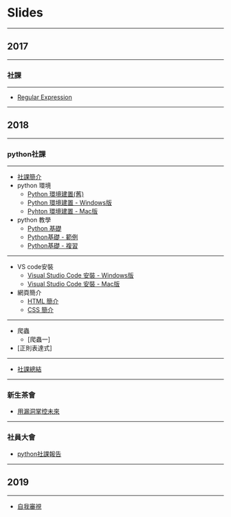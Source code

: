 # Slides

---

## 2017

---

### 社課

----

+ [Regular Expression](slide/2017/Regular%20Express)

---

## 2018

---

### python社課

----

+ [社課簡介](slide/2018/python社課/社課簡介)
+ python 環境
    + <a href="slide/2018/python社課/python環境/python環境建置(舊)">Python 環境建置(舊)</a>
    + [Python 環境建置 - Windows版](slide/2018/python社課/python環境/python%20環境建置%20-%20Windows版)
    + [Pyhton 環境建置 - Mac版](slide/2018/python社課/python環境/Python%20環境建置%20-%20Mac版)
+ python 教學
    + [Python 基礎](slide/2018/python社課/python教學/Python%20基礎)
    + [Python基礎 - 範例](slide/2018/python社課/python教學/Python%20基礎%20-%20範例)
    + [Python基礎 - 複習](slide/2018/python社課/python教學/Python%20基礎%20-%20複習)

----

+ VS code安裝
    + [Visual Studio Code 安裝 - Windows版](slide/2018/python社課/VS%20code安裝/Visual%20Studio%20Code%20安裝%20-%20Windows版)
    + [Visual Studio Code 安裝 - Mac版](slide/2018/python社課/VS%20code安裝/Visual%20Studio%20Code%20安裝%20-%20Mac版)
+ 網頁簡介
    + [HTML 簡介](slide/2018/python社課/網頁簡介/HTML%20簡介)
    + [CSS 簡介](slide/2018/python社課/網頁簡介/CSS%20簡介)

----

+ 爬蟲
    + [爬蟲一]
+ [正則表達式]

----

+ [社課總結](slide/2018/python社課/社課總結)

---

### 新生茶會

+ [用漏洞掌控未來](slide/2018/新生茶會/用漏洞掌控未來)

---

### 社員大會

+ [python社課報告](slide/2018/社員大會/python社課報告)

---

## 2019

---

+ [自我審視](slide/2019/自我審視/自我審視)